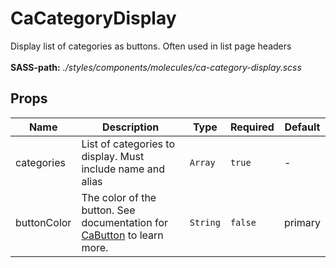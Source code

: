# CaCategoryDisplay

Display list of categories as buttons. Often used in list page headers<br><br> **SASS-path:** _./styles/components/molecules/ca-category-display.scss_

## Props

<!-- @vuese:CaCategoryDisplay:props:start -->
|Name|Description|Type|Required|Default|
|---|---|---|---|---|
|categories|List of categories to display. Must include name and alias|`Array`|`true`|-|
|buttonColor|The color of the button. See documentation for [CaButton](/components/CaButton) to learn more.|`String`|`false`|primary|

<!-- @vuese:CaCategoryDisplay:props:end -->


